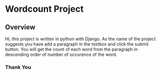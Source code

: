 # Wordcount Project
## Overview
Hi, this project is written in python with Django. As the name of the project suggests you have add a paragraph in the textbox and click the submit button.
You will get the count of each word from the paragraph in descending order of number of occurence of the word.
### Thank You
